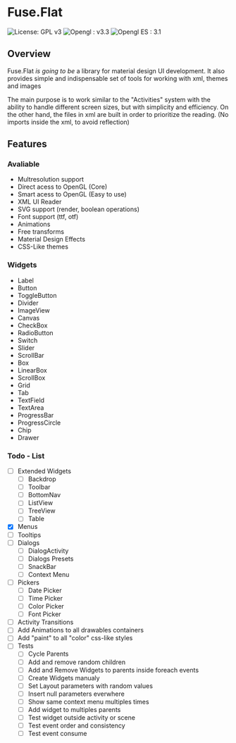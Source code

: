 # Fuse.Flat
![License: GPL v3](https://img.shields.io/badge/License-GPL%20v3-blue.svg)
![Opengl : v3.3](https://img.shields.io/badge/opengl-3.3-yellow.svg)
![Opengl ES : 3.1](https://img.shields.io/badge/opengl%20ES-3.1-red.svg)

## Overview
Fuse.Flat *is going to be* a library for material design UI development. It also provides simple and indispensable set of tools for working with xml, themes and images  

The main purpose is to work similar to the "Activities" system with the ability to handle different screen sizes, but with simplicity and efficiency. On the other hand, the files in xml are built in order to prioritize the reading. (No imports inside the xml, to avoid reflection)  

## Features

### Avaliable
 - Multresolution support
 - Direct acess to OpenGL (Core)
 - Smart acess to OpenGL (Easy to use)
 - XML UI Reader
 - SVG support (render, boolean operations)
 - Font support (ttf, otf)
 - Animations
 - Free transforms
 - Material Design Effects
 - CSS-Like themes
 
### Widgets
 - Label
 - Button
 - ToggleButton
 - Divider
 - ImageView
 - Canvas
 - CheckBox
 - RadioButton
 - Switch
 - Slider
 - ScrollBar
 - Box
 - LinearBox
 - ScrollBox
 - Grid
 - Tab
 - TextField
 - TextArea
 - ProgressBar
 - ProgressCircle
 - Chip
 - Drawer
 
### Todo - List
 - [ ] Extended Widgets
    - [ ] Backdrop
    - [ ] Toolbar
    - [ ] BottomNav
    - [ ] ListView
    - [ ] TreeView
    - [ ] Table
 - [x] Menus
 - [ ] Tooltips
 - [ ] Dialogs
   - [ ] DialogActivity
   - [ ] Dialogs Presets
   - [ ] SnackBar
   - [ ] Context Menu
 - [ ] Pickers
   - [ ] Date Picker
   - [ ] Time Picker
   - [ ] Color Picker
   - [ ] Font Picker
 - [ ] Activity Transitions
 - [ ] Add Animations to all drawables containers
 - [ ] Add "paint" to all "color" css-like styles
 - [ ] Tests
   - [ ] Cycle Parents
   - [ ] Add and remove random children
   - [ ] Add and Remove Widgets to parents inside foreach events
   - [ ] Create Widgets manualy
   - [ ] Set Layout parameters with random values
   - [ ] Insert null parameters everwhere
   - [ ] Show same context menu multiples times
   - [ ] Add widget to multiples parents
   - [ ] Test widget outside activity or scene
   - [ ] Test event order and consistency
   - [ ] Test event consume
